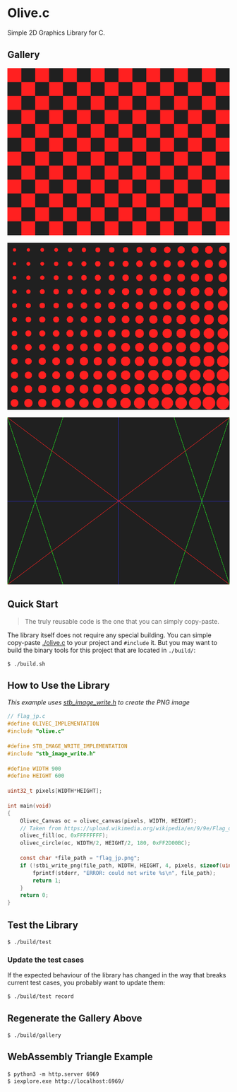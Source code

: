 # Olive.c

Simple 2D Graphics Library for C.

## Gallery

![checker](./imgs/checker.png)

![circle](./imgs/circle.png)

![lines](./imgs/lines.png)

## Quick Start

> The truly reusable code is the one that you can simply copy-paste.

The library itself does not require any special building. You can simple copy-paste [./olive.c](./olive.c) to your project and `#include` it. But you may want to build the binary tools for this project that are located in `./build/`:

```console
$ ./build.sh
```

## How to Use the Library

*This example uses [stb_image_write.h](https://raw.githubusercontent.com/nothings/stb/master/stb_image_write.h) to create the PNG image*

```c
// flag_jp.c
#define OLIVEC_IMPLEMENTATION
#include "olive.c"

#define STB_IMAGE_WRITE_IMPLEMENTATION
#include "stb_image_write.h"

#define WIDTH 900
#define HEIGHT 600

uint32_t pixels[WIDTH*HEIGHT];

int main(void)
{
    Olivec_Canvas oc = olivec_canvas(pixels, WIDTH, HEIGHT);
    // Taken from https://upload.wikimedia.org/wikipedia/en/9/9e/Flag_of_Japan.svg
    olivec_fill(oc, 0xFFFFFFFF);
    olivec_circle(oc, WIDTH/2, HEIGHT/2, 180, 0xFF2D00BC);

    const char *file_path = "flag_jp.png";
    if (!stbi_write_png(file_path, WIDTH, HEIGHT, 4, pixels, sizeof(uint32_t)*WIDTH)) {
        fprintf(stderr, "ERROR: could not write %s\n", file_path);
        return 1;
    }
    return 0;
}
```

## Test the Library

```console
$ ./build/test
```

### Update the test cases

If the expected behaviour of the library has changed in the way that breaks current test cases, you probably want to update them:

```console
$ ./build/test record
```

## Regenerate the Gallery Above

```console
$ ./build/gallery
```

## WebAssembly Triangle Example

```console
$ python3 -m http.server 6969
$ iexplore.exe http://localhost:6969/
```
